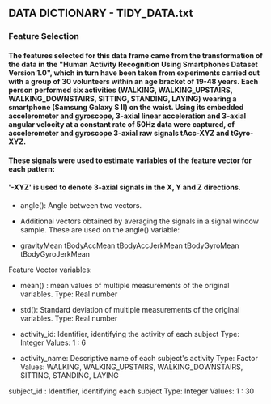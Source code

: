 ## DATA DICTIONARY - TIDY_DATA.txt

### Feature Selection
#### The features selected for this data frame came from the transformation of the data in the "Human Activity Recognition Using Smartphones Dataset Version 1.0", which in turn have been taken from experiments carried out with a group of 30 volunteers within an age bracket of 19-48 years. Each person performed six activities (WALKING, WALKING_UPSTAIRS, WALKING_DOWNSTAIRS, SITTING, STANDING, LAYING) wearing a smartphone (Samsung Galaxy S II) on the waist. Using its embedded accelerometer and gyroscope, 3-axial linear acceleration and 3-axial angular velocity at a constant rate of 50Hz data were captured, of accelerometer and gyroscope 3-axial raw signals tAcc-XYZ and tGyro-XYZ.

#### These signals were used to estimate variables of the feature vector for each pattern:
#### '-XYZ' is used to denote 3-axial signals in the X, Y and Z directions.

* angle(): Angle between two vectors.

*  Additional vectors obtained by averaging the signals in a signal window sample. These are used on the angle() variable:

* gravityMean tBodyAccMean tBodyAccJerkMean tBodyGyroMean tBodyGyroJerkMean

Feature Vector variables:
* mean() : mean values of multiple measurements of the original variables. Type: Real number

* std(): Standard deviation of multiple measurements of the original variables. Type: Real number

* activity_id: Identifier, identifying the activity of each subject Type: Integer Values: 1 : 6

* activity_name: Descriptive name of each subject's activity Type: Factor Values: WALKING, WALKING_UPSTAIRS, WALKING_DOWNSTAIRS, SITTING, STANDING, LAYING

subject_id : Identifier, identifying each subject Type: Integer Values: 1 : 30
